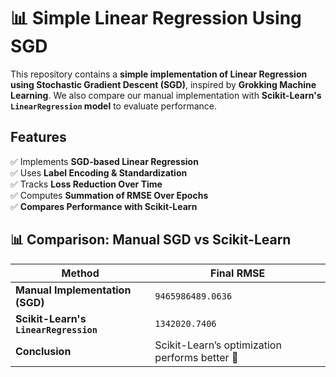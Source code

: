 # 📊 Simple Linear Regression Using SGD  

This repository contains a **simple implementation of Linear Regression using Stochastic Gradient Descent (SGD)**, inspired by **Grokking Machine Learning**. We also compare our manual implementation with **Scikit-Learn's `LinearRegression` model** to evaluate performance.

## Features  
✅ Implements **SGD-based Linear Regression**  
✅ Uses **Label Encoding & Standardization**  
✅ Tracks **Loss Reduction Over Time**  
✅ Computes **Summation of RMSE Over Epochs**  
✅ **Compares Performance with Scikit-Learn**  


## 📊 Comparison: Manual SGD vs Scikit-Learn  
| **Method** | **Final RMSE** |  
|------------|---------------|  
| **Manual Implementation (SGD)** | `9465986489.0636` |  
| **Scikit-Learn's `LinearRegression`** | `1342020.7406` |  
| **Conclusion** | Scikit-Learn’s optimization performs better 🚀 |  
